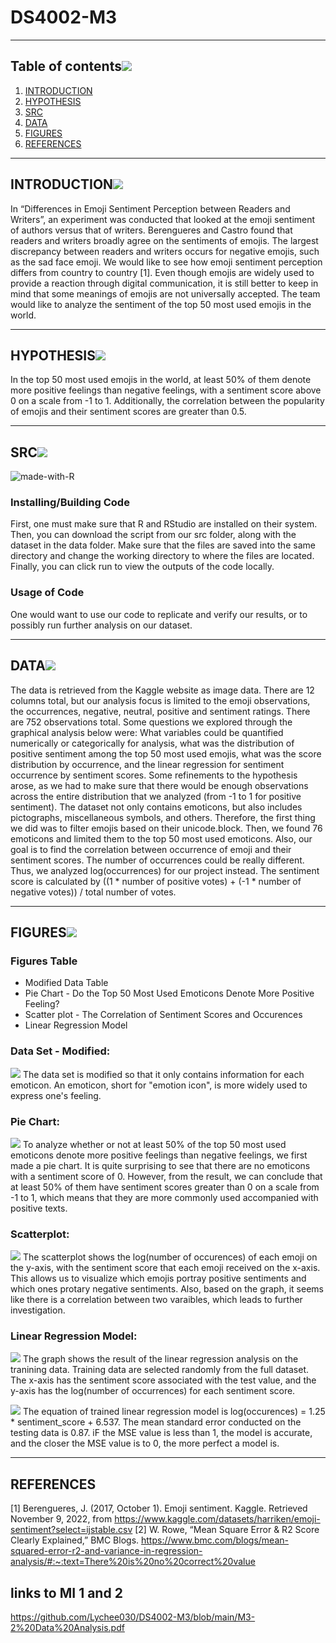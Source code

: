 # DS4002-M3
---

## Table of contents[![](./images/pin.svg)](#table-of-contents)
1. [INTRODUCTION](#introduction)
2. [HYPOTHESIS](#hypothesis)
3. [SRC](#src)
4. [DATA](#data)
5. [FIGURES](#figures)
6. [REFERENCES](#references)

---

## INTRODUCTION[![](./images/pin.svg)](#introduction)
In “Differences in Emoji Sentiment Perception between Readers and Writers”, an experiment was conducted that looked at the emoji sentiment of authors versus
that of writers. Berengueres and Castro found that readers and writers broadly agree on the sentiments of emojis. The largest discrepancy between readers and writers occurs for negative emojis, such as the sad face emoji. We would like to see how emoji sentiment perception differs from country to country [1].
Even though emojis are widely used to provide a reaction through digital communication, it is still better to keep in mind that some meanings of emojis are not universally accepted. The team would like to analyze the sentiment of the top 50 most used emojis in the world. 

---

## HYPOTHESIS[![](./images/pin.svg)](#hypothesis)
In the top 50 most used emojis in the world, at least 50% of them denote more positive feelings than negative feelings, with a sentiment score above 0 on a scale from -1 to 1. Additionally, the correlation between the popularity of emojis and their sentiment scores are greater than 0.5. 

---

## SRC[![](./images/pin.svg)](#src)
![made-with-R](https://img.shields.io/badge/Made%20with-R-1f425f.svg)<br>

### Installing/Building Code
First, one must make sure that R and RStudio are installed on their system. Then, you can download the script from our src folder, along with the dataset in the data folder. Make sure that the files are saved into the same directory and change the working directory to where the files are located. Finally, you can click run to view the outputs of the code locally.


### Usage of Code
One would want to use our code to replicate and verify our results, or to possibly run further analysis on our dataset.


---
## DATA[![](./images/pin.svg)](#data)
The data is retrieved from the Kaggle website as image data. There are 12 columns total, but our analysis focus is limited to  the emoji observations, the occurrences, negative, neutral, positive and sentiment ratings. There are 752 observations total. Some questions we explored through the graphical analysis below were: What variables could be quantified numerically or categorically for analysis, what was the distribution of positive sentiment among the top 50 most used emojis, what was the score distribution by occurrence, and the linear regression for sentiment occurrence by sentiment scores. Some refinements to the hypothesis arose, as we had to make sure that there would be enough observations across the entire distribution that we analyzed (from -1 to 1 for positive sentiment). The dataset not only contains emoticons, but also includes pictographs, miscellaneous symbols, and others. Therefore, the first thing we did was to filter emojis based on their unicode.block. Then, we found 76 emoticons and limited them to the top 50 most used emoticons. Also, our goal is to find the correlation between occurrence of emoji and their sentiment scores. The number of occurrences could be really different. Thus, we analyzed log(occurrences) for our project instead. The sentiment score is calculated by ((1 * number of positive votes) + (-1 * number of negative votes)) / total number of votes.

---

## FIGURES![](./images/pin.svg)

### **Figures Table**
* Modified Data Table
* Pie Chart - Do the Top 50 Most Used Emoticons Denote More Positive Feeling?
* Scatter plot - The Correlation of Sentiment Scores and Occurences
* Linear Regression Model


### **Data Set - Modified:**
![](./figures/dataset_emoticons.png)
The data set is modified so that it only contains information for each emoticon. An emoticon, short for "emotion icon", is more widely used to express one's feeling.

### **Pie Chart:**
![](./figures/emoticon_pie.png)
To analyze whether or not at least 50% of the top 50 most used emoticons denote more positive feelings than negative feelings, we first made a pie chart. It is quite surprising to see that there are no emoticons with a sentiment score of 0. However, from the result, we can conclude that at least 50% of them have sentiment scores greater than 0 on a scale from -1 to 1, which means that they are more commonly used accompanied with positive texts. 

### **Scatterplot:**
![](./figures/score_and_occur.png)
The scatterplot shows the log(number of occurences) of each emoji on the y-axis, with the sentiment score that each emoji received on the x-axis. This allows us to visualize which emojis portray positive sentiments and which ones protary negative sentiments. Also, based on the graph, it seems like there is a correlation between two varaibles, which leads to further investigation.

### **Linear Regression Model:**
![](./figures/linear_reg_model.png)
The graph shows the result of the linear regression analysis on the tranining data. Training data are selected randomly from the full dataset. The x-axis has the sentiment score associated with the test value, and the y-axis has the log(number of occurrences) for each sentiment score. 

![](./figures/linear_reg_data.png)
The equation of trained linear regression model is log(occurences) = 1.25 * sentiment_score + 6.537. The mean standard error conducted on the testing data is 0.87. iF the MSE value is less than 1, the model is accurate, and the closer the MSE value is to 0, the more perfect a model is. 

---

## REFERENCES
[1] Berengueres, J. (2017, October 1). Emoji sentiment. Kaggle. Retrieved November 9, 2022, from https://www.kaggle.com/datasets/harriken/emoji-sentiment?select=ijstable.csv 
[2] W. Rowe, “Mean Square Error & R2 Score Clearly Explained,” BMC Blogs. https://www.bmc.com/blogs/mean-squared-error-r2-and-variance-in-regression-analysis/#:~:text=There%20is%20no%20correct%20value 
## links to MI 1 and 2
https://github.com/Lychee030/DS4002-M3/blob/main/M3-2%20Data%20Analysis.pdf
